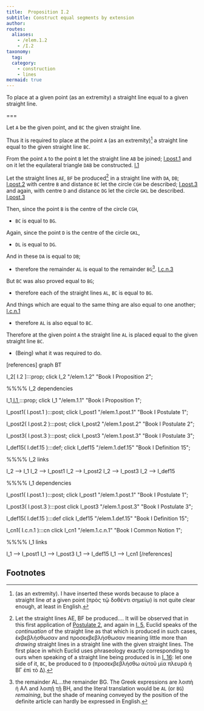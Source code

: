 ```yaml
---
title:  Proposition I.2
subtitle: Construct equal segments by extension
author:
routes:
  aliases:
    - /elem.1.2
    - /I.2
taxonomy:
  tag:
  category:
    - construction
    - lines
mermaid: true
---
```


To place at a given point (as an extremity) a straight line equal to a given straight line.

===

Let `A` be the given point, and `BC` the given straight line.

Thus it is required to place at the point `A` (as an extremity)[^I.2:1] a straight line equal to the given straight line `BC`. 

From the point `A` to the point `B` let the straight line `AB` be joined; [I.post.1] and on it let the equilateral triangle `DAB` be constructed. [I.1]

Let the straight lines `AE`, `BF` be produced[^I.2:2] in a straight line with `DA`, `DB`; [I.post.2] with centre `B` and distance `BC` let the circle `CGH` be described; [I.post.3] and again, with centre `D` and distance `DG` let the circle `GKL` be described. [I.post.3]

Then, since the point `B` is the centre of the circle `CGH`, 

- `BC` is equal to `BG`.

Again, since the point `D` is the centre of the circle `GKL`, 

- `DL` is equal to `DG`.

And in these `DA` is equal to `DB`; 

- therefore the remainder `AL` is equal to the remainder `BG`[^I.2:3]. [I.c.n.3]

But `BC` was also proved equal to `BG`; 

- therefore each of the straight lines `AL`, `BC` is equal to `BG`.

And things which are equal to the same thing are also equal to one another; [I.c.n.1] 

- therefore `AL` is also equal to `BC`.

Therefore at the given point `A` the straight line `AL` is placed equal to the given straight line `BC`.

- (Being) what it was required to do.


[I.def.15]: /elem.1.def.15 "Book I - Definition 15"
[I.1]: /elem.1.1 "Book I - Proposition 1"
[I.post.1]: /elem.1.post.1 "Book I - Postulate 1"
[I.post.2]: /elem.1.post.2 "Book I - Postulate 2"
[I.post.3]: /elem.1.post.3 "Book I - Postulate 3"
[I.c.n.1]: /elem.1.c.n.1 "Book I - Common Notion 1"
[I.c.n.3]: /elem.1.c.n.3 "Book I - Common Notion 3"



[references]
graph BT

I_2[ I.2 ]:::prop; 
click I_2 "/elem.1.2" "Book I Proposition 2";

%%%% I_2 dependencies

I_1[ I.1 ]:::prop; 
click I_1 "/elem.1.1" "Book I Proposition 1";

I_post1( I.post.1 ):::post;
click I_post1 "/elem.1.post.1" "Book I Postulate 1";

I_post2( I.post.2 ):::post;
click I_post2 "/elem.1.post.2" "Book I Postulate 2";

I_post3( I.post.3 ):::post;
click I_post3 "/elem.1.post.3" "Book I Postulate 3";

I_def15( I.def.15 ):::def;
click I_def15 "/elem.1.def.15" "Book I Definition 15";

%%%% I_2 links

I_2 --> I_1
I_2 --> I_post1
I_2 --> I_post2
I_2 --> I_post3
I_2 --> I_def15

%%%% I_1 dependencies

I_post1( I.post.1 ):::post;
click I_post1 "/elem.1.post.1" "Book I Postulate 1";

I_post3( I.post.3 ):::post
click I_post3 "/elem.1.post.3" "Book I Postulate 3";

I_def15( I.def.15 ):::def
click I_def15 "/elem.1.def.15" "Book I Definition 15";

I_cn1( I.c.n.1 ):::cn
click I_cn1 "/elem.1.c.n.1" "Book I Common Notion 1";

%%%% I_1 links

I_1 --> I_post1
I_1 --> I_post3
I_1 --> I_def15
I_1 --> I_cn1
[/references]

## Footnotes

[^I.2:1]: (as an extremity).
    I have inserted these words because <quote>to place a straight line <em>at</em> a given point</quote> (<foreign lang="greek">πρὸς τῷ δοθέντι σημείῳ</foreign>) is not quite clear enough, at least in English.

[^I.2:2]: Let the straight lines AE, BF be produced....
    It will be observed that in this first application of <a href="/elem.1.post.2">Postulate 2</a>, and again in <a href="/elem.1.5">I. 5</a>, Euclid speaks of the <em>continuation</em> of the straight line as that which is produced in such cases, <foreign lang="greek">ἐκβεβλήσθωσαν</foreign> and <foreign lang="greek">προσεκβεβλήσθωσαν</foreign> meaning little more than <em>drawing</em> straight lines <quote>in a straight line with</quote> the given straight lines. The first place in which Euclid uses phraseology exactly corresponding to ours when <pb n="245"/>speaking of a straight line being produced is in <a href="/elem.1.16">I. 16</a>: <quote>let one side of it, `BC`, be produced to `D`</quote> (<foreign lang="greek">προσεκβεβλήσθω αὐτοῦ μία πλευρὰ ἡ ΒΓ ἐπὶ τὸ Δ</foreign>).

[^I.2:3]: the remainder AL...the remainder BG.
    The Greek expressions are <foreign lang="greek">λοιπὴ ἡ ΑΛ</foreign> and <foreign lang="greek">λοιπῇ τῇ</foreign> BH, and the literal translation would be <quote>`AL` (or `BG`) <em>remaining</em>,</quote> but the shade of meaning conveyed by the position of the definite article can hardly be expressed in English.


